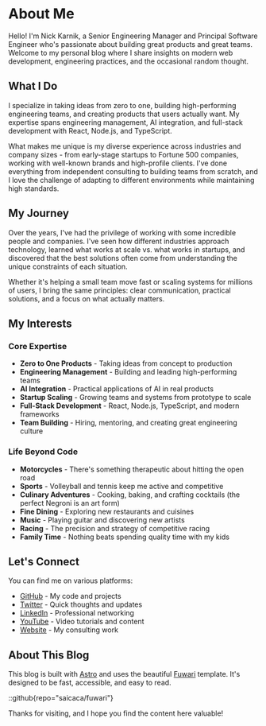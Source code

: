 # About Me

Hello! I'm Nick Karnik, a Senior Engineering Manager and Principal Software Engineer who's passionate about building great products and great teams. Welcome to my personal blog where I share insights on modern web development, engineering practices, and the occasional random thought.

## What I Do

I specialize in taking ideas from zero to one, building high-performing engineering teams, and creating products that users actually want. My expertise spans engineering management, AI integration, and full-stack development with React, Node.js, and TypeScript.

What makes me unique is my diverse experience across industries and company sizes - from early-stage startups to Fortune 500 companies, working with well-known brands and high-profile clients. I've done everything from independent consulting to building teams from scratch, and I love the challenge of adapting to different environments while maintaining high standards.

## My Journey

Over the years, I've had the privilege of working with some incredible people and companies. I've seen how different industries approach technology, learned what works at scale vs. what works in startups, and discovered that the best solutions often come from understanding the unique constraints of each situation.

Whether it's helping a small team move fast or scaling systems for millions of users, I bring the same principles: clear communication, practical solutions, and a focus on what actually matters.

## My Interests

### Core Expertise
- **Zero to One Products** - Taking ideas from concept to production
- **Engineering Management** - Building and leading high-performing teams
- **AI Integration** - Practical applications of AI in real products
- **Startup Scaling** - Growing teams and systems from prototype to scale
- **Full-Stack Development** - React, Node.js, TypeScript, and modern frameworks
- **Team Building** - Hiring, mentoring, and creating great engineering culture

### Life Beyond Code
- **Motorcycles** - There's something therapeutic about hitting the open road
- **Sports** - Volleyball and tennis keep me active and competitive
- **Culinary Adventures** - Cooking, baking, and crafting cocktails (the perfect Negroni is an art form)
- **Fine Dining** - Exploring new restaurants and cuisines
- **Music** - Playing guitar and discovering new artists
- **Racing** - The precision and strategy of competitive racing
- **Family Time** - Nothing beats spending quality time with my kids

## Let's Connect

You can find me on various platforms:

- [GitHub](https://github.com/nickkarnik) - My code and projects
- [Twitter](https://twitter.com/theoutlander) - Quick thoughts and updates
- [LinkedIn](https://linkedin.com/in/theoutlander) - Professional networking
- [YouTube](https://www.youtube.com/@nick-karnik) - Video tutorials and content
- [Website](https://plutonic.consulting) - My consulting work

## About This Blog

This blog is built with [Astro](https://astro.build) and uses the beautiful [Fuwari](https://github.com/saicaca/fuwari) template. It's designed to be fast, accessible, and easy to read.

::github{repo="saicaca/fuwari"}

Thanks for visiting, and I hope you find the content here valuable!